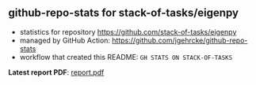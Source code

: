 ## github-repo-stats for stack-of-tasks/eigenpy

- statistics for repository https://github.com/stack-of-tasks/eigenpy
- managed by GitHub Action: https://github.com/jgehrcke/github-repo-stats
- workflow that created this README: `GH STATS ON STACK-OF-TASKS`

**Latest report PDF**: [report.pdf](https://github.com/stack-of-tasks/gh-repo-stats/raw/github-repo-stats/stack-of-tasks/eigenpy/latest-report/report.pdf)

